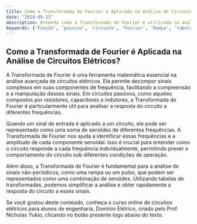 ```yaml
---
title: Como a Transformada de Fourier é Aplicada na Análise de Circuitos Elétricos?
date: "2024-09-13"
description: Entenda como a Transformada de Fourier é utilizada na análise avançada de circuitos elétricos, especialmente em circuitos passivos.
keywords: ['Função', 'passivo', 'circuito', 'Fourier', 'Rampa', 'tabela', 'circuito']
---
```


## Como a Transformada de Fourier é Aplicada na Análise de Circuitos Elétricos?

A Transformada de Fourier é uma ferramenta matemática essencial na análise avançada de circuitos elétricos. Ela permite decompor sinais complexos em suas componentes de frequência, facilitando a compreensão e a manipulação desses sinais. Em circuitos passivos, como aqueles compostos por resistores, capacitores e indutores, a Transformada de Fourier é particularmente útil para analisar a resposta do circuito a diferentes frequências.

Quando um sinal de entrada é aplicado a um circuito, ele pode ser representado como uma soma de senóides de diferentes frequências. A Transformada de Fourier nos ajuda a identificar essas frequências e a amplitude de cada componente senoidal. Isso é crucial para entender como o circuito responde a cada frequência individualmente, permitindo prever o comportamento do circuito sob diferentes condições de operação.

Além disso, a Transformada de Fourier é fundamental para a análise de sinais não-periódicos, como uma rampa ou um pulso, que podem ser representados como uma combinação de senóides. Utilizando tabelas de transformadas, podemos simplificar a análise e obter rapidamente a resposta do circuito a esses sinais.

Se você gostou deste conteúdo, conheça o curso online de circuitos elétricos para alunos de engenharia, Domínio Elétrico, criado pelo Prof. Nicholas Yukio, clicando no botão presente logo abaixo do texto.